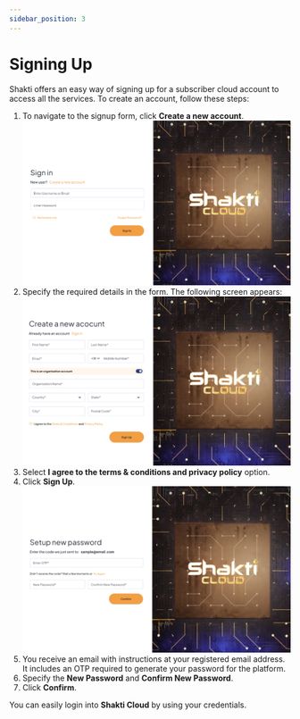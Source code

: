 ```yaml
---
sidebar_position: 3
---
```

# Signing Up

Shakti offers an easy way of signing up for a subscriber cloud account to access all the services. To create an account, follow these steps:

 1. To navigate to the signup form, click **Create a new account**.
	![SignUp](LoggingIn.png)
2. Specify the required details in the form. The following screen appears:
	![Sign-in](SigningUp.png)
3. Select **I agree to the terms & conditions and privacy policy** option.
4. Click **Sign Up**.
	![Sign-Up](SignUp1.png)
5. You receive an email with instructions at your registered email address. It includes an OTP required to generate your password for the platform.
6. Specify the **New Password** and **Confirm New Password**.
7.  Click **Confirm**.

You can easily login into **Shakti Cloud** by using your credentials.